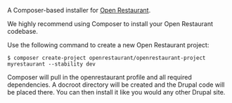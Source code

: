 A Composer-based installer for [Open Restaurant](http://open.restaurant).

We highly recommend using Composer to install your Open Restaurant codebase.

Use the following command to create a new Open Restaurant project:

`$ composer create-project openrestaurant/openrestaurant-project myrestaurant --stability dev`

Composer will pull in the openrestaurant profile and all required dependencies. A docroot directory will be created and the Drupal code will be placed there. You can then install it like you would any other Drupal site.



